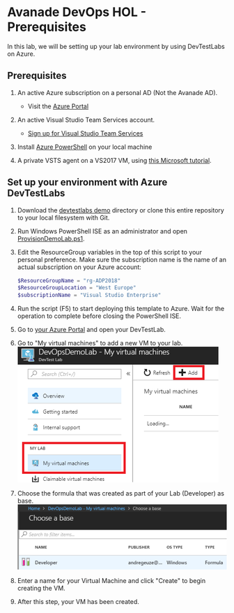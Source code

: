 # Avanade DevOps HOL - Prerequisites

In this lab, we will be setting up your lab environment by using DevTestLabs on Azure.

## Prerequisites

1. An active Azure subscription on a personal AD (Not the Avanade AD).
   - Visit the [Azure Portal](https://portal.azure.com)

1. An active Visual Studio Team Services account.
   - [Sign up for Visual Studio Team Services](https://www.visualstudio.com/en-us/docs/setup-admin/team-services/sign-up-for-visual-studio-team-services)

1. Install [Azure PowerShell](https://docs.microsoft.com/nl-nl/powershell/azure/install-azurerm-ps) on your local machine

1. A private VSTS agent on a VS2017 VM, using [this Microsoft tutorial](https://docs.microsoft.com/en-us/vsts/build-release/actions/agents/v2-windows?view=vsts).

## Set up your environment with Azure DevTestLabs

1. Download the [devtestlabs demo](./demos/devtestlabs) directory or clone this entire repository to your local filesystem with Git.

1. Run Windows PowerShell ISE as an administrator and open [ProvisionDemoLab.ps1](./demos/devtestlabs/ProvisionDemoLab.ps1).

1. Edit the ResourceGroup variables in the top of this script to your personal preference. Make sure the subscription name is the name of an actual subscription on your Azure account:
    ```PowerShell
    $ResourceGroupName = "rg-ADP2018"
    $ResourceGroupLocation = "West Europe"
    $subscriptionName = "Visual Studio Enterprise"
    ```

1. Run the script (F5) to start deploying this template to Azure. Wait for the operation to complete before closing the PowerShell ISE.

1. Go to [your Azure Portal](https://portal.azure.com) and open your DevTestLab.

1. Go to "My virtual machines" to add a new VM to your lab.
    ![Add new DevTestLab VM](./images/prereq-addvm.png)

1. Choose the formula that was created as part of your Lab (Developer) as base.
    ![Vsts](./images/prereq-choosevmbase.png)

1. Enter a name for your Virtual Machine and click "Create" to begin creating the VM.

1. After this step, your VM has been created.
